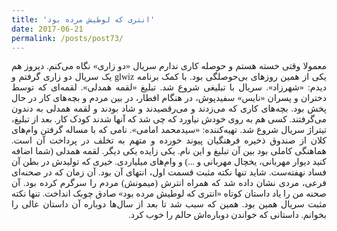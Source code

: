 ```yaml
---
title: 'انتری که لوطیش مرده بود'
date: 2017-06-21
permalink: /posts/post73/
---
```

<div align="justify" dir="rtl" style="font-family:vazir;">

معمولا وقتی خسته هستم و حوصله کاری ندارم سریال «دو زاری» نگاه می‌کنم. دیروز هم یکی از همین روزهای بی‌حوصلگی بود. با کمک برنامه glwiz یک سریال دو زاری گرفتم و دیدم: «شهرزاد». سریال با تبلیغی شروع شد. تبلیغ «لقمه همدلی». لقمه‌ای که توسط دختران و پسران «نایس» سفیدپوش، در هنگام افطار، در بین مردم و بچه‌های کار در حال پخش بود. بچه‌های کاری که می‌زدند و می‌رقصیدند و شاد بودند و لقمه همدلی به دندون می‌گرفتند. کسی هم به روی خودش نیاورد که چی شد که آنها شدند کودک کار. بعد از تبلیغ، تیتراژ سریال شروع شد. تهیه‌کننده: «سیدمحمد امامی». نامی که با مساله گرفتن وام‌های کلان از صندوق ذخیره فرهنگیان پیوند خورده‌ و متهم به تخلف در پرداخت آن است. هماهنگی کاملی بود بین آن تبلیغ و این نام. یکی زایده یکی دیگر. لقمه همدلی (شما اضافه کنید دیوار مهربانی، یخچال مهربانی و ...) و وام‌های میلیاردی. خیری که تولیدش در بطن آن فساد نهفته‌ست. شاید تنها نکته مثبت قسمت اول، انتهای آن بود. آن زمان که در صحنه‌ای فرعی، مردی نشان داده شد که همراه انترش (میمونش) مردم را سرگرم کرده بود. آن صحنه من را یاد داستان کوتاه «انتری که لوطیش مرده بود» صادق چوبک انداخت. تنها نکته مثبت سریال همین بود. همین که سبب شد تا بعد از سال‌ها دوباره آن داستان عالی را بخوانم. داستانی که خواندن دوباره‌اش حالم را خوب کرد.

</div>
